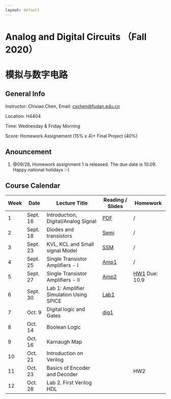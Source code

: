 ```yaml
---
layout: default
---
```


# Analog and Digital Circuits （Fall 2020）
# 模拟与数字电路

## General Info

Instructor: Chixiao Chen, 
Email: cxchen@fudan.edu.cn

Location: H4404

Time: Wednesday & Friday Morning


Score: Homework Assignement (15% x 4)+ Final Project (40%)

## Anouncement
1. @09/28, Homework assignment 1 is released. The due date is 10.09. Happy national holidays :-)

## Course Calendar

 Week | Date | Lecture Title | Reading / Slides | Homework|
 ---- |  ---- |-----|-----|----|
1| Sept. 16 | Introduction, Digital/Analog Signal | [PDF](./cktlec01.pdf)  | / |
2| Sept. 18 | Diodes and transistors | [Semi](./cktlec02.pdf)  | / |
3| Sept. 23 | KVL, KCL and Small signal Model | [SSM](./cktlec03.pdf)  | / |
4| Sept. 25 | Single Transistor Amplifiers - I| [Amp1](./cktlec04.pdf)  | / |
5| Sept. 27 | Single Transistor Amplifiers - II| [Amp2](./cktlec05.pdf)  | [HW1](./ckthw1.pdf) Due: 10.9 |
6| Sept. 30 | Lab 1: Amplifier Simulation Using SPICE |   [Lab1](./cktlec06.pdf) | |
7| Oct. 9   | Digital logic and Gates | [dig1](./cktlec07.pdf)  |  |
8| Oct. 14  | Boolean Logic  |   |  |
9| Oct. 16  | Karnaugh Map |   |  |
10| Oct. 21  | Introduction on Verilog |  |  |
11| Oct. 23 | Basics of Encoder and Decoder |   | HW2 |
12| Oct. 28 | Lab 2. First Verilog HDL|   |  |
